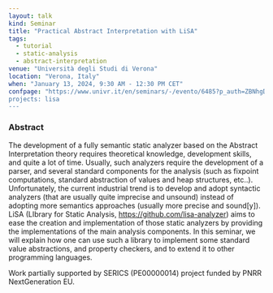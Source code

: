 ```yaml
---
layout: talk
kind: Seminar
title: "Practical Abstract Interpretation with LiSA"
tags:
  - tutorial
  - static-analysis
  - abstract-interpretation
venue: "Università degli Studi di Verona"
location: "Verona, Italy"
when: "January 13, 2024, 9:30 AM - 12:30 PM CET"
confpage: "https://www.univr.it/en/seminars/-/evento/6485?p_auth=ZBNhgDT1
projects: lisa
---
```


### Abstract

The development of a fully semantic static analyzer based on the Abstract Interpretation theory requires theoretical knowledge, development skills, and quite a lot of time. Usually, such analyzers require the development of a parser, and several standard components for the analysis (such as fixpoint computations, standard abstraction of values and heap structures, etc..). Unfortunately, the current industrial trend is to develop and adopt syntactic analyzers (that are usually quite imprecise and unsound) instead of adopting more semantics approaches (usually more precise and sound[y]). LiSA (LIbrary for Static Analysis, https://github.com/lisa-analyzer) aims to ease the creation and implementation of those static analyzers by providing the implementations of the main analysis components. In this seminar, we will explain how one can use such a library to implement some standard value abstractions, and property checkers, and to extend it to other programming languages.

Work partially supported by SERICS (PE00000014) project funded by PNRR NextGeneration EU.
